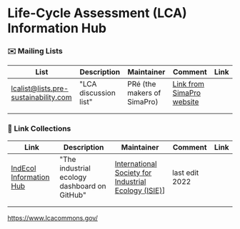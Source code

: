 # Life-Cycle Assessment (LCA) Information Hub

### ✉️ Mailing Lists

| List | Description | Maintainer | Comment | Link |
|---|---|---|---|---|
| [lcalist@lists.pre-sustainability.com](http://lists.pre-sustainability.com/scripts/wa-PRECBV.exe) | "LCA discussion list" | PRé (the makers of SimaPro) | [Link from SimaPro website](https://support.simapro.com/articles/FAQ/How-do-I-subscribe-to-the-LCA-discussion-list) |   |
|   |   |   |   |   |
|   |   |   |   |   |

### 📑 Link Collections

| Link | Description | Maintainer | Comment | Link |
|---|---|---|---|---|
| [IndEcol Information Hub](https://github.com/IndEcol/Dashboard) | "The industrial ecology dashboard on GitHub" | [International Society for Industrial Ecology (ISIE)](https://www.is4ie.org/)] | last edit 2022 |   |
|   |   |   |   |   |
|   |   |   |   |   |

https://www.lcacommons.gov/
